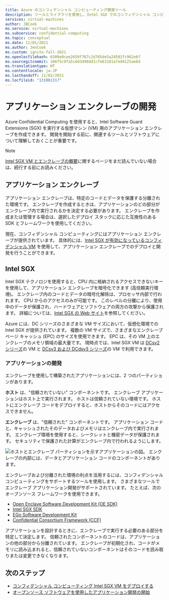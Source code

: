 ```yaml
---
title: Azure のコンフィデンシャル コンピューティング開発ツール
description: ツールとライブラリを使用し、Intel SGX でのコンフィデンシャル コンピューティング用のアプリケーションを開発する
services: virtual-machines
author: JBCook
ms.service: virtual-machines
ms.subservice: confidential-computing
ms.topic: conceptual
ms.date: 11/01/2021
ms.author: JenCook
ms.custom: ignite-fall-2021
ms.openlocfilehash: 6300e0cee2659f767c2d765de5a24591fc962e6f
ms.sourcegitcommit: 106f5c9fa5c6d3498dd1cfe63181a7ed4125ae6d
ms.translationtype: HT
ms.contentlocale: ja-JP
ms.lasthandoff: 11/02/2021
ms.locfileid: "131081317"
---
```

# <a name="application-enclave-development"></a>アプリケーション エンクレーブの開発 

Azure Confidential Computing を使用すると、Intel Software Guard Extensions (SGX) を実行する仮想マシン (VM) 用のアプリケーション エンクレーブを作成できます。 開発を開始する前に、関連するツールとソフトウェアについて理解しておくことが重要です。

> [!NOTE]
> [Intel SGX VM とエンクレーブの概要](confidential-computing-enclaves.md)に関するページをまだ読んでいない場合は、続行する前にお読みください。

## <a name="application-enclaves"></a>アプリケーション エンクレーブ

アプリケーション エンクレーブは、特定のコードとデータを保護する分離された環境です。 エンクレーブを作成するときは、アプリケーションのどの部分がエンクレーブ内で実行されるかを決定する必要があります。 エンクレーブを作成または管理する場合は、選択したデプロイ スタックに応じた互換性のある SDK とフレームワークを使用してください。 

現在、コンフィデンシャル コンピューティングにはアプリケーション エンクレーブが提供されています。 具体的には、[Intel SGX が有効になっているコンフィデンシャル VM](virtual-machine-solutions-sgx.md) を使用して、アプリケーション エンクレーブでのデプロイと開発を行うことができます。 

## <a name="intel-sgx"></a>Intel SGX

Intel SGX テクノロジを使用すると、CPU 内に格納されるアクセスできないキーを使用して、アプリケーション エンクレーブを暗号化できます (高信頼実行環境)。 エンクレーブ内のコードとデータの暗号化解除は、プロセッサ内部で行われます。 CPU からのアクセスのみが可能です。 このレベルの分離により、使用中のデータが保護され、ハードウェアとソフトウェアの両方の攻撃から保護されます。 詳細については、[Intel SGX の Web サイト](https://www.intel.com/content/www/us/en/architecture-and-technology/software-guard-extensions.html)を参照してください。 

Azure には、DC シリーズのさまざまな VM サイズにおいて、仮想化環境での Intel SGX が提供されています。 複数の VM サイズで、さまざまなエンクレーブ ページ キャッシュ (EPC) のサイズを使用できます。 EPC は、その VM 上のエンクレーブのメモリ領域の最大量です。 現時点では、Intel SGX VM は [DCsv2 シリーズ](../virtual-machines/dcv2-series.md)の VM と [DCsv3 および DCdsv3 シリーズ](../virtual-machines/dcv3-series.md)の VM で利用できます。


### <a name="developing-applications"></a>アプリケーションの開発

エンクレーブを使用して構築されたアプリケーションには、2 つのパーティションがあります。 

**ホスト** は、"信頼されていない" コンポーネントです。 エンクレーブ アプリケーションはホスト上で実行されます。 ホストは信頼されていない環境です。 ホストにエンクレーブ コードをデプロイすると、ホストからそのコードにはアクセスできません。

**エンクレーブ** は、"信頼された" コンポーネントです。 アプリケーション コードと、キャッシュされたそのデータおよびメモリはエンクレーブ内で実行されます。 エンクレーブ環境を使用すると、シークレットと機密データが保護されます。 セキュリティで保護された計算がエンクレーブ内で行われるようにします。

![ホストとエンクレーブ パーティションを示すアプリケーションの図。 エンクレーブの内部には、データとアプリケーション コードのコンポーネントがあります。](media/application-development/oe-sdk.png)

エンクレーブおよび分離された環境の利点を活用するには、コンフィデンシャル コンピューティングをサポートするツールを使用します。 さまざまなツールでエンクレーブ アプリケーション開発がサポートされています。 たとえば、次のオープンソース フレームワークを使用できます。 

- [Open Enclave Software Development Kit (OE SDK)](enclave-development-oss.md#oe-sdk)
- [Intel SGX SDK](enclave-development-oss.md#intel-sdk)
- [EGo Software Development Kit](enclave-development-oss.md#ego)
- [Confidential Consortium Framework (CCF)](enclave-development-oss.md#ccf)

アプリケーションを設計するときに、エンクレーブで実行する必要のある部分を特定して決定します。 信頼されたコンポーネントのコードは、アプリケーションの他の部分から分離されています。 エンクレーブが初期化され、コードがメモリに読み込まれると、信頼されていないコンポーネントはそのコードを読み取りまたは変更できなくなります。

## <a name="next-steps"></a>次のステップ 

- [コンフィデンシャル コンピューティング Intel SGX VM をデプロイする](quick-create-portal.md)
- [オープンソース ソフトウェアを使用したアプリケーション開発の開始](enclave-development-oss.md)
